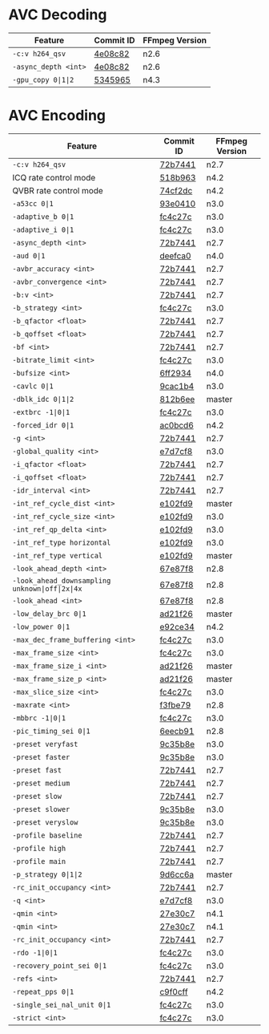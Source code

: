 # AVC Decoding

| Feature                     | Commit ID                                                                                   | FFmpeg Version |
| --------------------------- | ------------------------------------------------------------------------------------------- | -------------- |
| `-c:v h264_qsv`             | [4e08c82](https://github.com/FFmpeg/FFmpeg/commit/4e08c821106fc1d6d358864abf0d8488b12f38c6) | n2.6           |
| `-async_depth <int>`        | [4e08c82](https://github.com/FFmpeg/FFmpeg/commit/4e08c821106fc1d6d358864abf0d8488b12f38c6) | n2.6           |
| `-gpu_copy 0\|1\|2`         | [5345965](https://github.com/FFmpeg/FFmpeg/commit/5345965b3f088ad5acd5151bec421c97470675a4) | n4.3           |

# AVC Encoding

| Feature                     | Commit ID                                                                                   | FFmpeg Version |
| --------------------------- | ------------------------------------------------------------------------------------------- | -------------- |
| `-c:v h264_qsv`             | [72b7441](https://github.com/FFmpeg/FFmpeg/commit/72b7441a10f578a1d0be7083d8f5adf6a01921c2) | n2.7           |
| ICQ rate control mode       | [518b963](https://github.com/FFmpeg/FFmpeg/commit/518b963d2c99ad03570b3224f76a1224c62e66e9) | n4.2           |
| QVBR rate control mode      | [74cf2dc](https://github.com/FFmpeg/FFmpeg/commit/74cf2dc3ac405c5e55b7ecd4d17b40e26d59eb84) | n4.2           |
| `-a53cc 0\|1`               | [93e0410](https://github.com/FFmpeg/FFmpeg/commit/93e041026f3c02f622253f81e5c794b81e784a37) | n3.0           |
| `-adaptive_b 0\|1`          | [fc4c27c](https://github.com/FFmpeg/FFmpeg/commit/fc4c27c4edfc6a5f9bc7c696e823652474a65ce8) | n3.0           |
| `-adaptive_i 0\|1`          | [fc4c27c](https://github.com/FFmpeg/FFmpeg/commit/fc4c27c4edfc6a5f9bc7c696e823652474a65ce8) | n3.0           |
| `-async_depth <int>`        | [72b7441](https://github.com/FFmpeg/FFmpeg/commit/72b7441a10f578a1d0be7083d8f5adf6a01921c2) | n2.7           |
| `-aud 0\|1`                 | [deefca0](https://github.com/FFmpeg/FFmpeg/commit/deefca02c275ce4bc5ccbee690463ffef81a18b8) | n4.0           |
| `-avbr_accuracy <int>`      | [72b7441](https://github.com/FFmpeg/FFmpeg/commit/72b7441a10f578a1d0be7083d8f5adf6a01921c2) | n2.7           |
| `-avbr_convergence <int>`   | [72b7441](https://github.com/FFmpeg/FFmpeg/commit/72b7441a10f578a1d0be7083d8f5adf6a01921c2) | n2.7           |
| `-b:v <int>`                | [72b7441](https://github.com/FFmpeg/FFmpeg/commit/72b7441a10f578a1d0be7083d8f5adf6a01921c2) | n2.7           |
| `-b_strategy <int>`         | [fc4c27c](https://github.com/FFmpeg/FFmpeg/commit/fc4c27c4edfc6a5f9bc7c696e823652474a65ce8) | n3.0           |
| `-b_qfactor <float>`        | [72b7441](https://github.com/FFmpeg/FFmpeg/commit/72b7441a10f578a1d0be7083d8f5adf6a01921c2) | n2.7           |
| `-b_qoffset <float>`        | [72b7441](https://github.com/FFmpeg/FFmpeg/commit/72b7441a10f578a1d0be7083d8f5adf6a01921c2) | n2.7           |
| `-bf <int>`                 | [72b7441](https://github.com/FFmpeg/FFmpeg/commit/72b7441a10f578a1d0be7083d8f5adf6a01921c2) | n2.7           |
| `-bitrate_limit <int>`      | [fc4c27c](https://github.com/FFmpeg/FFmpeg/commit/fc4c27c4edfc6a5f9bc7c696e823652474a65ce8) | n3.0           |
| `-bufsize <int>`            | [6ff2934](https://github.com/FFmpeg/FFmpeg/commit/6ff29343b01923e9b125fe7404ac8701cdfb1fe5) | n4.0           |
| `-cavlc 0\|1`               | [9cac1b4](https://github.com/FFmpeg/FFmpeg/commit/9cac1b4b4f1532fb2aeef54799285360656be5eb) | n3.0           |
| `-dblk_idc 0\|1\|2`         | [812b6ee](https://github.com/FFmpeg/FFmpeg/commit/812b6ee6bdd1be7172af896088bd9a22eb538823) | master         |
| `-extbrc -1\|0\|1`          | [fc4c27c](https://github.com/FFmpeg/FFmpeg/commit/fc4c27c4edfc6a5f9bc7c696e823652474a65ce8) | n3.0           |
| `-forced_idr 0\|1`          | [ac0bcd6](https://github.com/FFmpeg/FFmpeg/commit/ac0bcd6b619479d56612b3938e8f00f5b88c0f10) | n4.2           |
| `-g <int>`                  | [72b7441](https://github.com/FFmpeg/FFmpeg/commit/72b7441a10f578a1d0be7083d8f5adf6a01921c2) | n2.7           |
| `-global_quality <int>`     | [e7d7cf8](https://github.com/FFmpeg/FFmpeg/commit/e7d7cf86dcaba8eaaed62c80172ff0aff2588c2a) | n3.0           |
| `-i_qfactor <float>`        | [72b7441](https://github.com/FFmpeg/FFmpeg/commit/72b7441a10f578a1d0be7083d8f5adf6a01921c2) | n2.7           |
| `-i_qoffset <float>`        | [72b7441](https://github.com/FFmpeg/FFmpeg/commit/72b7441a10f578a1d0be7083d8f5adf6a01921c2) | n2.7           |
| `-idr_interval <int>`       | [72b7441](https://github.com/FFmpeg/FFmpeg/commit/72b7441a10f578a1d0be7083d8f5adf6a01921c2) | n2.7           |
| `-int_ref_cycle_dist <int>` | [e102fd9](https://github.com/FFmpeg/FFmpeg/commit/e102fd98d6f30d3cd41debafab30d29d5f72117c) | master         |
| `-int_ref_cycle_size <int>` | [e102fd9](https://github.com/FFmpeg/FFmpeg/commit/e102fd98d6f30d3cd41debafab30d29d5f72117c) | n3.0           |
| `-int_ref_qp_delta <int>`   | [e102fd9](https://github.com/FFmpeg/FFmpeg/commit/e102fd98d6f30d3cd41debafab30d29d5f72117c) | n3.0           |
| `-int_ref_type horizontal`  | [e102fd9](https://github.com/FFmpeg/FFmpeg/commit/e102fd98d6f30d3cd41debafab30d29d5f72117c) | n3.0           |
| `-int_ref_type vertical`    | [e102fd9](https://github.com/FFmpeg/FFmpeg/commit/e102fd98d6f30d3cd41debafab30d29d5f72117c) | master         |
| `-look_ahead_depth <int>`   | [67e87f8](https://github.com/FFmpeg/FFmpeg/commit/67e87f8050cb8cc61e016cb77be137c18653cbfe) | n2.8           |
| `-look_ahead_downsampling unknown\|off\|2x\|4x` | [67e87f8](https://github.com/FFmpeg/FFmpeg/commit/67e87f8050cb8cc61e016cb77be137c18653cbfe) | n2.8           |
| `-look_ahead <int>`         | [67e87f8](https://github.com/FFmpeg/FFmpeg/commit/67e87f8050cb8cc61e016cb77be137c18653cbfe) | n2.8           |
| `-low_delay_brc 0\|1`       | [ad21f26](https://github.com/FFmpeg/FFmpeg/commit/ad21f2649200cf88e45b645162a367d8a6907a1f) | master         |
| `-low_power 0\|1`           | [e92ce34](https://github.com/FFmpeg/FFmpeg/commit/e92ce340e63058de32aec733b59fe2b196bed214) | n4.2           |
| `-max_dec_frame_buffering <int>` | [fc4c27c](https://github.com/FFmpeg/FFmpeg/commit/fc4c27c4edfc6a5f9bc7c696e823652474a65ce8) | n3.0      |
| `-max_frame_size <int>`     | [fc4c27c](https://github.com/FFmpeg/FFmpeg/commit/fc4c27c4edfc6a5f9bc7c696e823652474a65ce8) | n3.0           |
| `-max_frame_size_i <int>`   | [ad21f26](https://github.com/FFmpeg/FFmpeg/commit/ad21f2649200cf88e45b645162a367d8a6907a1f) | master         |
| `-max_frame_size_p <int>`   | [ad21f26](https://github.com/FFmpeg/FFmpeg/commit/ad21f2649200cf88e45b645162a367d8a6907a1f) | master         |
| `-max_slice_size <int>`     | [fc4c27c](https://github.com/FFmpeg/FFmpeg/commit/fc4c27c4edfc6a5f9bc7c696e823652474a65ce8) | n3.0           |
| `-maxrate <int>`            | [f3fbe79](https://github.com/FFmpeg/FFmpeg/commit/f3fbe790d9d4e93b2ec8c7476572f2d155e8b43e) | n2.8           |
| `-mbbrc -1\|0\|1`           | [fc4c27c](https://github.com/FFmpeg/FFmpeg/commit/fc4c27c4edfc6a5f9bc7c696e823652474a65ce8) | n3.0           |
| `-pic_timing_sei 0\|1`      | [6eecb91](https://github.com/FFmpeg/FFmpeg/commit/6eecb91fbc275fec5225626c06d061e883ba37e0) | n2.8           |
| `-preset veryfast`          | [9c35b8e](https://github.com/FFmpeg/FFmpeg/commit/9c35b8e219549c81e9a73a9b5a38be36b9c98181) | n3.0           |
| `-preset faster`            | [9c35b8e](https://github.com/FFmpeg/FFmpeg/commit/9c35b8e219549c81e9a73a9b5a38be36b9c98181) | n3.0           |
| `-preset fast`              | [72b7441](https://github.com/FFmpeg/FFmpeg/commit/72b7441a10f578a1d0be7083d8f5adf6a01921c2) | n2.7           |
| `-preset medium`            | [72b7441](https://github.com/FFmpeg/FFmpeg/commit/72b7441a10f578a1d0be7083d8f5adf6a01921c2) | n2.7           |
| `-preset slow`              | [72b7441](https://github.com/FFmpeg/FFmpeg/commit/72b7441a10f578a1d0be7083d8f5adf6a01921c2) | n2.7           |
| `-preset slower`            | [9c35b8e](https://github.com/FFmpeg/FFmpeg/commit/9c35b8e219549c81e9a73a9b5a38be36b9c98181) | n3.0           |
| `-preset veryslow`          | [9c35b8e](https://github.com/FFmpeg/FFmpeg/commit/9c35b8e219549c81e9a73a9b5a38be36b9c98181) | n3.0           |
| `-profile baseline`         | [72b7441](https://github.com/FFmpeg/FFmpeg/commit/72b7441a10f578a1d0be7083d8f5adf6a01921c2) | n2.7           |
| `-profile high`             | [72b7441](https://github.com/FFmpeg/FFmpeg/commit/72b7441a10f578a1d0be7083d8f5adf6a01921c2) | n2.7           |
| `-profile main`             | [72b7441](https://github.com/FFmpeg/FFmpeg/commit/72b7441a10f578a1d0be7083d8f5adf6a01921c2) | n2.7           |
| `-p_strategy 0\|1\|2`       | [9d6cc6a](https://github.com/FFmpeg/FFmpeg/commit/9d6cc6a5448c4464139c87ed05fb9a70ccbc7bac) | master         |
| `-rc_init_occupancy <int>`  | [72b7441](https://github.com/FFmpeg/FFmpeg/commit/72b7441a10f578a1d0be7083d8f5adf6a01921c2) | n2.7           |
| `-q <int>`                  | [e7d7cf8](https://github.com/FFmpeg/FFmpeg/commit/e7d7cf86dcaba8eaaed62c80172ff0aff2588c2a) | n3.0           |
| `-qmin <int>`               | [27e30c7](https://github.com/FFmpeg/FFmpeg/commit/27e30c73d722ec13e59753dea91be00859c72bf2) | n4.1           |
| `-qmin <int>`               | [27e30c7](https://github.com/FFmpeg/FFmpeg/commit/27e30c73d722ec13e59753dea91be00859c72bf2) | n4.1           |
| `-rc_init_occupancy <int>`  | [72b7441](https://github.com/FFmpeg/FFmpeg/commit/72b7441a10f578a1d0be7083d8f5adf6a01921c2) | n2.7           |
| `-rdo -1\|0\|1`             | [fc4c27c](https://github.com/FFmpeg/FFmpeg/commit/fc4c27c4edfc6a5f9bc7c696e823652474a65ce8) | n3.0           |
| `-recovery_point_sei 0\|1`  | [fc4c27c](https://github.com/FFmpeg/FFmpeg/commit/fc4c27c4edfc6a5f9bc7c696e823652474a65ce8) | n3.0           |
| `-refs <int>`               | [72b7441](https://github.com/FFmpeg/FFmpeg/commit/72b7441a10f578a1d0be7083d8f5adf6a01921c2) | n2.7           |
| `-repeat_pps 0\|1`          | [c9f0cff](https://github.com/FFmpeg/FFmpeg/commit/c9f0cff5efd8096caf8a6fa37b0640abddcde8e8) | n4.2           |
| `-single_sei_nal_unit 0\|1` | [fc4c27c](https://github.com/FFmpeg/FFmpeg/commit/fc4c27c4edfc6a5f9bc7c696e823652474a65ce8) | n3.0           |
| `-strict <int>`             | [fc4c27c](https://github.com/FFmpeg/FFmpeg/commit/fc4c27c4edfc6a5f9bc7c696e823652474a65ce8) | n3.0           |

